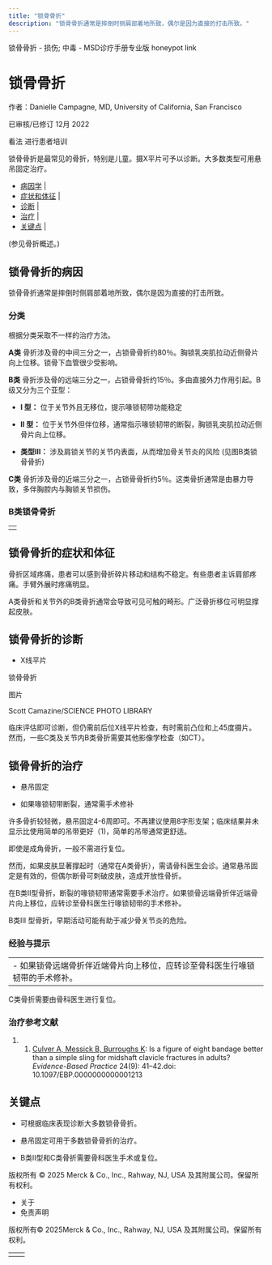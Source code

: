 ```yaml
---
title: "锁骨骨折"
description: "锁骨骨折通常是摔倒时侧肩部着地所致，偶尔是因为直接的打击所致。"
---
```


﻿锁骨骨折 \- 损伤; 中毒 \- MSD诊疗手册专业版 honeypot link

# 锁骨骨折

作者：Danielle Campagne, MD, University of California, San Francisco

已审核/已修订 12月 2022

看法 进行患者培训

锁骨骨折是最常见的骨折，特别是儿童。摄X平片可予以诊断。大多数类型可用悬吊固定治疗。

- [病因学](#病因学_v13386698_zh) \|
- [症状和体征](#症状和体征_v13386727_zh) \|
- [诊断](#诊断_v13386731_zh) \|
- [治疗](#治疗_v13386737_zh) \|
- [关键点](#关键点_v13386761_zh) \|

(参见骨折概述。)

## 锁骨骨折的病因

锁骨骨折通常是摔倒时侧肩部着地所致，偶尔是因为直接的打击所致。

### 分类

根据分类采取不一样的治疗方法。

**A类** 骨折涉及骨的中间三分之一，占锁骨骨折约80％。胸锁乳突肌拉动近侧骨片向上位移。锁骨下血管很少受影响。

**B类** 骨折涉及骨的远端三分之一，占锁骨骨折约15％。多由直接外力作用引起。B级又分为三个亚型：

- **I 型：** 位于关节外且无移位，提示喙锁韧带功能稳定

- **II 型：** 位于关节外但伴位移，通常指示喙锁韧带的断裂，胸锁乳突肌拉动近侧骨片向上位移。

- **类型III：** 涉及肩锁关节的关节内表面，从而增加骨关节炎的风险 (见图B类锁骨骨折)


**C类** 骨折涉及骨的近端三分之一，占锁骨骨折约5％。这类骨折通常是由暴力导致，多伴胸腔内与胸锁关节损伤。

### B类锁骨骨折

|     |
| --- |
|  |

## 锁骨骨折的症状和体征

骨折区域疼痛，患者可以感到骨折碎片移动和结构不稳定。有些患者主诉肩部疼痛。手臂外展时疼痛明显。

A类骨折和关节外的B类骨折通常会导致可见可触的畸形。广泛骨折移位可明显撑起皮肤。

## 锁骨骨折的诊断

- X线平片


锁骨骨折



图片

Scott Camazine/SCIENCE PHOTO LIBRARY

临床评估即可诊断，但仍需前后位X线平片检查，有时需前凸位和上45度摄片。 然而，一些C类及关节内B类骨折需要其他影像学检查（如CT）。

## 锁骨骨折的治疗

- 悬吊固定

- 如果喙锁韧带断裂，通常需手术修补


许多骨折较轻微，悬吊固定4-6周即可。不再建议使用8字形支架；临床结果并未显示比使用简单的吊带更好（1)，简单的吊带通常更舒适。

即使是成角骨折，一般不需进行复位。

然而，如果皮肤显著撑起时（通常在A类骨折），需请骨科医生会诊。通常悬吊固定是有效的，但偶尔断骨可刺破皮肤，造成开放性骨折。

在B类II型骨折，断裂的喙锁韧带通常需要手术治疗。如果锁骨远端骨折伴近端骨片向上移位，应转诊至骨科医生行喙锁韧带的手术修补。

B类III 型骨折，早期活动可能有助于减少骨关节炎的危险。

### 经验与提示

|     |
| --- |
| - 如果锁骨远端骨折伴近端骨片向上移位，应转诊至骨科医生行喙锁韧带的手术修补。 |

C类骨折需要由骨科医生进行复位。

### 治疗参考文献

1. 1. [Culver A, Messick B, Burroughs K](https://journals.lww.com/ebp/Citation/2021/09000/Is_a_figure_of_eight_bandage_better_than_a_simple.35.aspx): Is a figure of eight bandage better than a simple sling for midshaft clavicle fractures in adults? _Evidence-Based Practice_ 24(9): 41–42.doi: 10.1097/EBP.0000000000001213


## 关键点

- 可根据临床表现诊断大多数锁骨骨折。

- 悬吊固定可用于多数锁骨骨折的治疗。

- B类II型和C类骨折需要骨科医生手术或复位。




版权所有 © 2025
Merck & Co., Inc., Rahway, NJ, USA 及其附属公司。保留所有权利。

- 关于
- 免责声明

版权所有© 2025Merck & Co., Inc., Rahway, NJ, USA 及其附属公司。保留所有权利。

|     |     |
| --- | --- |
|  |  |